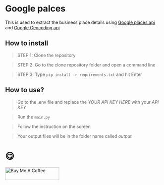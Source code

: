 # Google palces
This is used to extract the business place details using [Google places api][1] and [Google Geocoding api][2]

## How to install
> STEP 1: Clone the repository

> STEP 2: Go to the clone repository folder and open a command line

> STEP 3: Type `pip install -r requirements.txt` and hit Enter


## How to use?

> Go to the .env file and replace the *YOUR API KEY HERE* with your *API KEY* 

> Run the `main.py` 

> Follow the instruction on the screen

> Your output files will be in the folder name called *output*




# :yum:

<a href="https://www.buymeacoffee.com/th3darkknight" target="_blank"><img src="https://cdn.buymeacoffee.com/buttons/default-orange.png" alt="Buy Me A Coffee" height="41" width="174"></a>

[1]: https://developers.google.com/places/web-service/overview
[2]: https://developers.google.com/maps/documentation/geocoding/overview